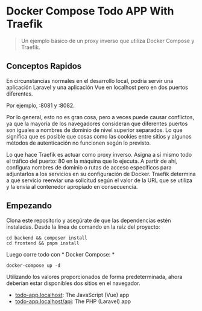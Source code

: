 # Docker Compose Todo APP With Traefik

>Un ejemplo básico de un proxy inverso que utiliza Docker Compose y Traefik.

## Conceptos Rapidos
En circunstancias normales en el desarrollo local, podría servir una aplicación Laravel y una aplicación Vue en localhost pero en dos puertos diferentes.

Por ejemplo, :8081 y :8082.

Por lo general, esto no es gran cosa, pero a veces puede causar conflictos, ya que la mayoría de los navegadores consideran que diferentes puertos son iguales a nombres de dominio de nivel superior separados. 
Lo que significa que es posible que cosas como las cookies entre sitios y algunos métodos de autenticación no funcionen según lo previsto.

Lo que hace Traefik es actuar como proxy inverso. Asigna a sí mismo todo el tráfico del puerto: 80 en la máquina que lo ejecuta. A partir de ahí, configura nombres de dominio o rutas de acceso específicos para adjuntarlos a los servicios en su configuración de Docker. 
Traefik determina a qué servicio reenviar una solicitud según el valor de la URL que se utiliza y la envía al contenedor apropiado en consecuencia.

## Empezando

Clona este repositorio y asegúrate de que las dependencias estén instaladas. Desde la línea de comando en la raíz del proyecto:
```
cd backend && composer install
cd frontend && pnpm install
```

Luego corre todo con * Docker Compose: *

```
docker-compose up -d
```

Utilizando los valores proporcionados de forma predeterminada, ahora deberían estar disponibles dos sitios en el navegador.

- [todo-app.localhost](http://app.localhost): The JavaScript (Vue) app
- [todo-app.localhost/api](http://app.localhost/api): The PHP (Laravel) app